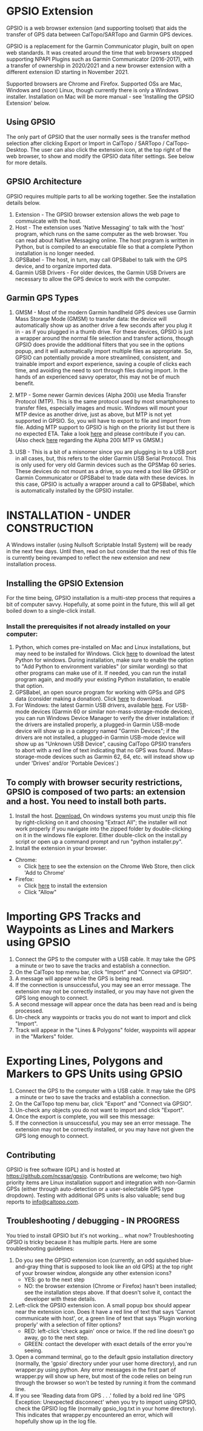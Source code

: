 # GPSIO Extension

GPSIO is a web browser extension (and supporting toolset) that aids the transfer of GPS data between CalTopo/SARTopo and Garmin GPS devices.

GPSIO is a replacement for the Garmin Communicator plugin, built on open web standards.  It was created around the time that web browsers stopped supporting NPAPI Plugins such as Garmin Communicator (2016-2017), with a transfer of ownership in 2020/2021 and a new browser extension with a different extension ID starting in November 2021.

Supported browsers are Chrome and Firefox. Supported OSs are Mac, Windows and (soon) Linux, though currently there is only a Windows installer.  Installation on Mac will be more manual - see 'Installing the GPSIO Extension' below.

## Using GPSIO
The only part of GPSIO that the user normally sees is the transfer method selection after clicking Export or Import in CalTopo / SARTopo / CalTopo-Desktop.  The user can also click the extension icon, at the top right of the web browser, to show and modify the GPSIO data filter settings.  See below for more details.

## GPSIO Architecture
GPSIO requires multiple parts to all be working together.  See the installation details below.
1. Extension - The GPSIO browser extension allows the web page to commuicate with the host. 
2. Host - The extension uses 'Native Messaging' to talk with the 'host' program, which runs on the same computer as the web browser.  You can read about Native Messaging online.  The host program is written in Python, but is compiled to an executable file so that a complete Python installation is no longer needed.
3. GPSBabel - The host, in turn, may call GPSBabel to talk with the GPS device, and to organize imported data.
4. Garmin USB Drivers - For older devices, the Garmin USB Drivers are necessary to allow the GPS device to work with the computer.

## Garmin GPS Types
1. GMSM - Most of the modern Garmin handlheld GPS devices use Garmin Mass Storage Mode (GMSM) to transfer data: the device will automatically show up as another drive a few seconds after you plug it in - as if you plugged in a thumb drive.  For these devices, GPSIO is just a wrapper around the normal file selection and transfer actions, though GPSIO does provide the additional filters that you see in the options popup, and it will automatically import multiple files as appropriate.  So, GPSIO can potentially provide a more streamlined, consistent, and trainable import and export experience, saving a couple of clicks each time, and avoiding the need to sort through files during import.  In the hands of an experienced savvy operator, this may not be of much benefit.

2. MTP - Some newer Garmin devices (Alpha 200i) use Media Transfer Protocol (MTP).  This is the same protocol used by most smartphones to transfer files, especially images and music.  Windows will mount your MTP device as another drive, just as above, but MTP is not yet supported in GPSIO.  So, you will have to export to file and import from file.  Adding MTP support to GPSIO is high on the priority list but there is no expected ETA.  Take a look [here](https://github.com/ncssar/gpsio/issues/12) and please contribute if you can.  (Also check [here](https://github.com/ncssar/gpsio/issues/10#issuecomment-817205961) regarding the Alpha 200i MTP vs GMSM.)

3. USB - This is a bit of a misnomer since you are plugging in to a USB port in all cases, but, this refers to the older Garmin USB Serial Protocol.  This is only used for very old Garmin devices such as the GPSMap 60 series.  These devices do not mount as a drive, so you need a tool like GPSIO or Garmin Communicator or GPSBabel to trade data with these devices.  In this case, GPSIO is actually a wrapper around a call to GPSBabel, which is automatically installed by the GPSIO installer.


# INSTALLATION - UNDER CONSTRUCTION
A Windows installer (using Nullsoft Scriptable Install System) will be ready in the next few days.  Until then, read on but consider that the rest of this file is currently being revamped to reflect the new extension and new installation process.


## Installing the GPSIO Extension
For the time being, GPSIO installation is a multi-step process that requires a bit of computer savvy. Hopefully, at some point in the future, this will all get boiled down to a single-click install.

### Install the prerequisites if not already installed on your computer:
1. Python, which comes pre-installed on Mac and Linux installations, but may need to be installed for Windows. Click [here](https://www.python.org/downloads/) to download the latest Python for windows. During installation, make sure to enable the option to "Add Python to environment variables" (or similar wording) so that other programs can make use of it. If needed, you can run the install program again, and modify your existing Python installation, to enable that option.
2. GPSBabel, an open source program for working with GPSs and GPS data (consider making a donation). Click [here](http://www.gpsbabel.org/download.html) to download.
3. For Windows: the latest Garmin USB drivers, available [here](https://www8.garmin.com/support/download_details.jsp?id=591). For USB-mode devices (Garmin 60 or similar non-mass-storage-mode devices), you can run Windows Device Manager to verify the driver installation: if the drivers are installed properly, a plugged-in Garmin USB-mode device will show up in a category named "Garmin Devices"; if the drivers are not installed, a plugged-in Garmin USB-mode device will show up as "Unknown USB Device", causing CalTopo GPSIO transfers to abort with a red line of text indicating that no GPS was found. (Mass-storage-mode devices such as Garmin 62, 64, etc. will instead show up under 'Drives' and/or 'Portable Devices'.)

## To comply with browser security restrictions, GPSIO is composed of two parts: an extension and a host. You need to install both parts.
1. Install the host. [Download.](http://gpsio.caltopo.com/gpsio-installer.zip) On windows systems you must unzip this file by right-clicking on it and choosing "Extract All"; the installer will not work properly if you navigate into the zipped folder by double-clicking on it in the windows file explorer. Either double-click on the install.py script or open up a command prompt and run "python installer.py".
2. Install the extension in your browser.
- Chrome:
    - Click [here](https://chrome.google.com/webstore/detail/gpsio/cbpembjdolhcjepjgdkcflipfojbjall) to see the extension on the Chrome Web Store, then click 'Add to Chrome'
- Firefox:
    - Click [here](http://gpsio.caltopo.com/gpsio.xpi) to install the extension
    - Click "Allow"


# Importing GPS Tracks and Waypoints as Lines and Markers using GPSIO
1. Connect the GPS to the computer with a USB cable. It may take the GPS a minute or two to save the tracks and establish a connection.
2. On the CalTopo top menu bar, click "Import" and "Connect via GPSIO".
3. A message will appear while the GPS is being read.
4. If the connection is unsuccessful, you may see an error message. The extension may not be correctly installed, or you may have not given the GPS long enough to connect.
5. A second message will appear once the data has been read and is being processed.
6. Un-check any waypoints or tracks you do not want to import and click "Import".
6. Track will appear in the "Lines & Polygons" folder, waypoints will appear in the "Markers" folder.

# Exporting Lines, Polygons and Markers to GPS Units using GPSIO
1. Connect the GPS to the computer with a USB cable. It may take the GPS a minute or two to save the tracks and establish a connection.
2. On the CalTopo top menu bar, click "Export" and "Connect via GPSIO".
3. Un-check any objects you do not want to import and click "Export".
4. Once the export is complete, you will see this message:
5. If the connection is unsuccessful, you may see an error message. The extension may not be correctly installed, or you may have not given the GPS long enough to connect.


## Contributing
GPSIO is free software (GPL) and is hosted at https://github.com/ncssar/gpsio. Contributions are welcome; two high priority items are Linux installation support and integration with non-Garmin GPSs (either through auto-detection or a user-selectable GPS type dropdown). Testing with additional GPS units is also valuable; send bug reports to info@caltopo.com.

## Troubleshooting / debugging - IN PROGRESS
You tried to install GPSIO but it's not working... what now?  Troubleshooting GPSIO is tricky because it has multiple parts.  Here are some troubleshooting guidelines:
1. Do you see the GPSIO extension icon (currently, an odd squished blue-and-gray thing that is supposed to look like an old GPS) at the top right of your browser window, alongside any other extension icons?
    - YES: go to the next step
    - NO: the browser extension (Chrome or Firefox) hasn't been installed; see the installation steps above.  If that doesn't solve it, contact the developer with these details.
2. Left-click the GPSIO extension icon.  A small popup box should appear near the extension icon.  Does it have a red line of text that says 'Cannot communicate with host', or, a green line of text that says 'Plugin working properly' with a selection of filter options?
    - RED: left-click 'check again' once or twice.  If the red line doesn't go away, go to the next step.
    - GREEN: contact the developer with exact details of the error you're seeing.
3. Open a command terminal, go to the default gpsio installation directory (normally, the 'gpsio' directory under your user home directory), and run wrapper.py using python.  Any error messages in the first part of wrapper.py will show up here, but most of the code relies on being run through the browser so won't be tested by running it from the command line.
4. If you see 'Reading data from GPS . . .' folled by a bold red line 'GPS Exception: Unexpected disconnect' when you try to import using GPSIO, check the GPSIO log file (normally gpsio_log.txt in your home directory).  This indicates that wrapper.py encountered an error, which will hopefully show up in the log file.
